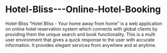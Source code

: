 # Hotel-Bliss---Online-Hotel-Booking
Hotel-Bliss “Hotel Bliss - Your home away from home” is a web application on online hotel reservation system which connects with global clients by providing them the unique search and book functionality. This is a multi user environment that gives a quick response to the user with accurate information. It provides elegant services from anywhere and at anytime.
